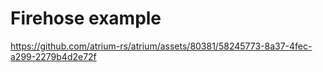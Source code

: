 # Firehose example

https://github.com/atrium-rs/atrium/assets/80381/58245773-8a37-4fec-a299-2279b4d2e72f
